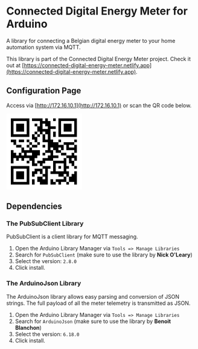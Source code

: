 # Connected Digital Energy Meter for Arduino

A library for connecting a Belgian digital energy meter to your home automation system via MQTT.

This library is part of the Connected Digital Energy Meter project. Check it out at [https://connected-digital-energy-meter.netlify.app](https://connected-digital-energy-meter.netlify.app).

## Configuration Page

Access via [http://172.16.10.1](http://172.16.10.1) or scan the QR code below.

![QR Code Configuration Page](./img/qr_configuration_page.png)

## Dependencies

### The PubSubClient Library

PubSubClient is a client library for MQTT messaging.

1. Open the Arduino Library Manager via `Tools => Manage Libraries`
2. Search for `PubSubClient` (make sure to use the library by **Nick O'Leary**)
3. Select the version: `2.8.0`
4. Click install.

### The ArduinoJson Library

The ArduinoJson library allows easy parsing and conversion of JSON strings. The full payload of all the meter telemetry is transmitted as JSON.

1. Open the Arduino Library Manager via `Tools => Manage Libraries`
2. Search for `ArduinoJson` (make sure to use the library by **Benoit Blanchon**)
3. Select the version: `6.18.0`
4. Click install.
